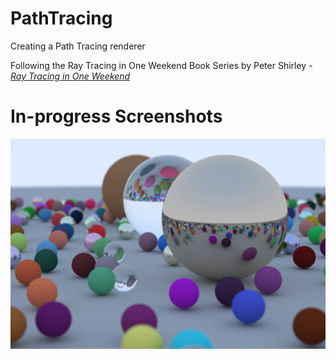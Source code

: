 # PathTracing
Creating a Path Tracing renderer


Following the Ray Tracing in One Weekend Book Series by Peter Shirley - 
<a href="https://raytracing.github.io/books/RayTracingInOneWeekend.html">
    <cite>Ray Tracing in One Weekend</cite>
</a>


# In-progress Screenshots
![2020/09/21 - Ray Traced Spheres and Reflections](https://github.com/Shurkuris/PathTracing/blob/master/progress/2020_09_21-FirstWeekFinal.png)
